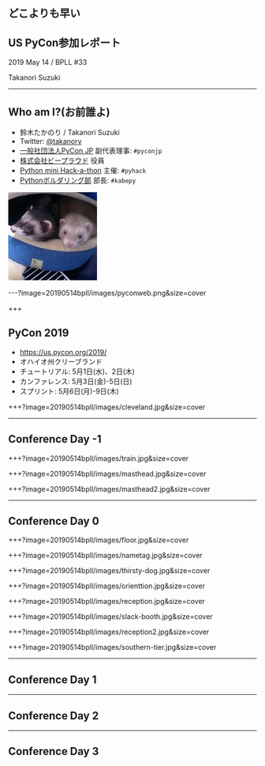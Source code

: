 ## どこよりも早い

## US PyCon参加レポート

2019 May 14 / BPLL #33

Takanori Suzuki

---

## Who am I?(お前誰よ)

* 鈴木たかのり / Takanori Suzuki
* Twitter: [@takanory](https://twitter.com/takanory)
* [一般社団法人PyCon JP](https://www.pycon.jp) 副代表理事: `#pyconjp`
* [株式会社ビープラウド](https://www.beproud.jp) 役員
* [Python mini Hack-a-thon](https://pyhack.connpass.com/) 主催: `#pyhack`
* [Pythonボルダリング部](https://kabepy.connpass.com/) 部長: `#kabepy`

![takanory](assets/images/kurokuri.jpg)

---?image=20190514bpll/images/pyconweb.png&size=cover

+++

## PyCon 2019

* https://us.pycon.org/2019/
* オハイオ州クリーブランド
* チュートリアル: 5月1日(水)、2日(木)
* カンファレンス: 5月3日(金)-5日(日)
* スプリント: 5月6日(月)-9日(木)

+++?image=20190514bpll/images/cleveland.jpg&size=cover

---

## Conference Day -1

+++?image=20190514bpll/images/train.jpg&size=cover

+++?image=20190514bpll/images/masthead.jpg&size=cover

+++?image=20190514bpll/images/masthead2.jpg&size=cover

---

## Conference Day 0

+++?image=20190514bpll/images/floor.jpg&size=cover

+++?image=20190514bpll/images/nametag.jpg&size=cover

+++?image=20190514bpll/images/thirsty-dog.jpg&size=cover

+++?image=20190514bpll/images/orienttion.jpg&size=cover

+++?image=20190514bpll/images/reception.jpg&size=cover

+++?image=20190514bpll/images/slack-booth.jpg&size=cover

+++?image=20190514bpll/images/reception2.jpg&size=cover

+++?image=20190514bpll/images/southern-tier.jpg&size=cover

---

## Conference Day 1

---

## Conference Day 2

---

## Conference Day 3
